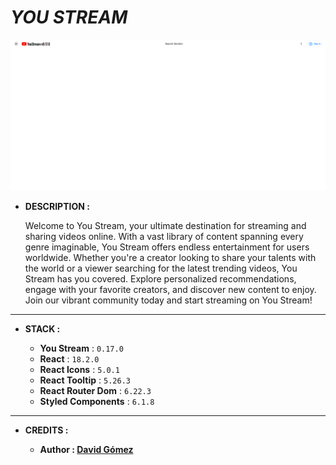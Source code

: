 # _YOU STREAM_

![THUMBNAIL](resources/img/Thumbnail.png)

- **DESCRIPTION :**

  Welcome to You Stream, your ultimate destination for streaming and sharing videos online. With a vast library of content spanning every genre imaginable, You Stream offers endless entertainment for users worldwide. Whether you're a creator looking to share your talents with the world or a viewer searching for the latest trending videos, You Stream has you covered. Explore personalized recommendations, engage with your favorite creators, and discover new content to enjoy. Join our vibrant community today and start streaming on You Stream!

---

- **STACK :**

  - **You Stream** : `0.17.0`
  - **React** : `18.2.0`
  - **React Icons** : `5.0.1`
  - **React Tooltip** : `5.26.3`
  - **React Router Dom** : `6.22.3`
  - **Styled Components** : `6.1.8`

---

- **CREDITS :**

  - **Author : [David Gómez](https://github.com/DavidGomezToca)**
